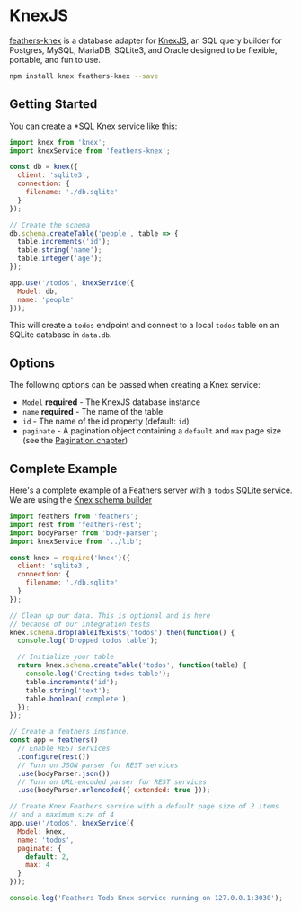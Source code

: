 # KnexJS

[feathers-knex](https://github.com/feathersjs/feathers-knex) is a database adapter for [KnexJS](http://knexjs.org/), an SQL query builder for Postgres, MySQL, MariaDB, SQLite3, and Oracle designed to be flexible, portable, and fun to use.

```bash
npm install knex feathers-knex --save
```

## Getting Started

You can create a \*SQL Knex service like this:

```js
import knex from 'knex';
import knexService from 'feathers-knex';

const db = knex({
  client: 'sqlite3',
  connection: {
    filename: './db.sqlite'
  }
});

// Create the schema
db.schema.createTable('people', table => {
  table.increments('id');
  table.string('name');
  table.integer('age');
});

app.use('/todos', knexService({
  Model: db,
  name: 'people'
}));
```

This will create a `todos` endpoint and connect to a local `todos` table on an SQLite database in `data.db`.

## Options

The following options can be passed when creating a Knex service:

- `Model` **required** - The KnexJS database instance
- `name` **required** - The name of the table
- `id` - The name of the id property (default: `id`)
- `paginate` - A pagination object containing a `default` and `max` page size (see the [Pagination chapter](databases/pagination.md))

## Complete Example

Here's a complete example of a Feathers server with a `todos` SQLite service. We are using the [Knex schema builder](http://knexjs.org/#Schema)

```js
import feathers from 'feathers';
import rest from 'feathers-rest';
import bodyParser from 'body-parser';
import knexService from '../lib';

const knex = require('knex')({
  client: 'sqlite3',
  connection: {
    filename: './db.sqlite'
  }
});

// Clean up our data. This is optional and is here
// because of our integration tests
knex.schema.dropTableIfExists('todos').then(function() {
  console.log('Dropped todos table');

  // Initialize your table
  return knex.schema.createTable('todos', function(table) {
    console.log('Creating todos table');
    table.increments('id');
    table.string('text');
    table.boolean('complete');
  });
});

// Create a feathers instance.
const app = feathers()
  // Enable REST services
  .configure(rest())
  // Turn on JSON parser for REST services
  .use(bodyParser.json())
  // Turn on URL-encoded parser for REST services
  .use(bodyParser.urlencoded({ extended: true }));

// Create Knex Feathers service with a default page size of 2 items
// and a maximum size of 4
app.use('/todos', knexService({
  Model: knex,
  name: 'todos',
  paginate: {
    default: 2,
    max: 4
  }
}));

console.log('Feathers Todo Knex service running on 127.0.0.1:3030');
```
